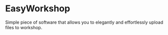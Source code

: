# EasyWorkshop
Simple piece of software that allows you to elegantly and effortlessly upload files to workshop.
